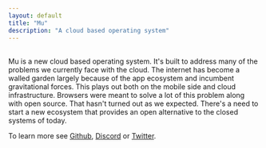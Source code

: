 ```yaml
---
layout: default
title: "Mu"
description: "A cloud based operating system"
---
```

<br>
<div id="abstract">
Mu is a new cloud based operating system.
It's built to address many of the problems we 
currently face with the cloud. 
The internet has become a walled garden largely because 
of the app ecosystem and incumbent gravitational forces. 
This plays out both on the mobile side and cloud infrastructure.
Browsers were meant to solve a lot of this problem along with 
open source. That hasn't turned out as we expected. There's a need
to start a new ecosystem that provides an open alternative 
to the closed systems of today.
</div>

<div id="abstract">
  <p>
  To learn more see <a href="https://github.com/muxyz">Github</a>,
  <a href="https://discord.gg/TBR9bRjd6Z">Discord</a> or
  <a href="https://twitter.com/mudotxyz">Twitter</a>.
  </p>
</div>
